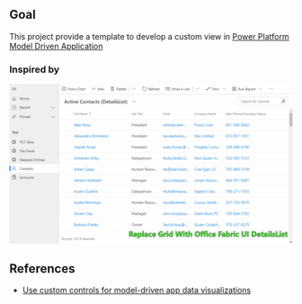 ## Goal

This project provide a template to develop a custom view in [Power Platform](https://powerplatform.microsoft.com/en-us/) [Model Driven Application](https://docs.microsoft.com/en-us/powerapps/maker/model-driven-apps/model-driven-app-overview)

### Inspired by 

![DetailsList Grid Control](https://github.com/rwilson504/Blogger/blob/master/Office-Fabric-UI-DetailsList-PCF/office-fabric-ui-detailslist.gif?raw=true)


## References

* [Use custom controls for model-driven app data visualizations](https://docs.microsoft.com/en-us/powerapps/maker/model-driven-apps/use-custom-controls-data-visualizations)